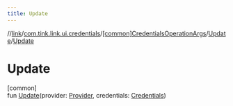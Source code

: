 ```yaml
---
title: Update
---
```

//[link](../../../../index.html)/[com.tink.link.ui.credentials](../../index.html)/[[common]CredentialsOperationArgs](../index.html)/[Update](index.html)/[Update](-update.html)



# Update



[common]\
fun [Update](-update.html)(provider: [Provider](../../../com.tink.model.provider/[common]-provider/index.html), credentials: [Credentials](../../../com.tink.model.credentials/[common]-credentials/index.html))




